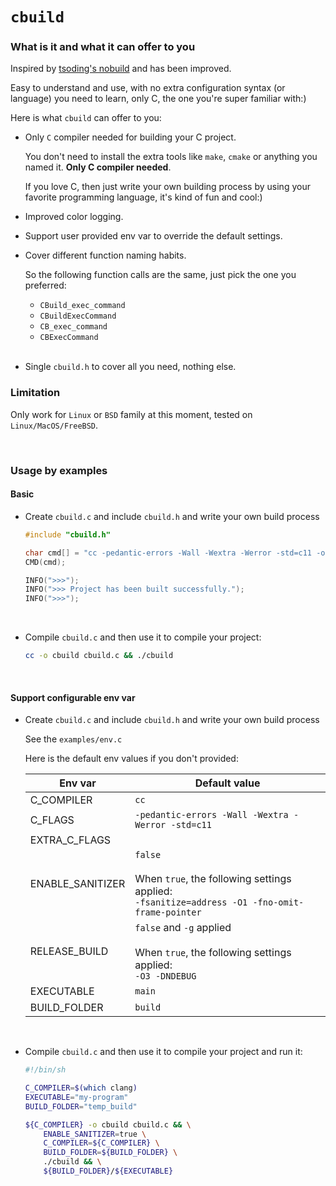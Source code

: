 # `cbuild`

### What is it and what it can offer to you

Inspired by [tsoding's nobuild](https://github.com/tsoding/nobuild) and
has been improved.

Easy to understand and use, with no extra configuration syntax (or
language) you need to learn, only C, the one you're super familiar with:)

Here is what `cbuild` can offer to you:

- Only `C` compiler needed for building your C project.

    You don't need to install the extra tools like `make`, `cmake` or anything
    you named it. **Only C compiler needed**.

    If you love C, then just write your own building process by using your
    favorite programming language, it's kind of fun and cool:)

- Improved color logging.

- Support user provided env var to override the default settings.

- Cover different function naming habits.

    So the following function calls are the same, just pick the one you
    preferred:

    - `CBuild_exec_command`
    - `CBuildExecCommand`
    - `CB_exec_command`
    - `CBExecCommand`

    </br>

- Single `cbuild.h` to cover all you need, nothing else.

### Limitation

Only work for `Linux` or `BSD` family at this moment, tested on `Linux/MacOS/FreeBSD`.

</br>

### Usage by examples

#### Basic

- Create `cbuild.c` and include `cbuild.h` and write your own build process

    ```c
    #include "cbuild.h"

    char cmd[] = "cc -pedantic-errors -Wall -Wextra -Werror -std=c11 -o main src/main.c";
    CMD(cmd);

    INFO(">>>");
    INFO(">>> Project has been built successfully.");
    INFO(">>>");
    ```

    </br>

- Compile `cbuild.c` and then use it to compile your project:

    ```bash
    cc -o cbuild cbuild.c && ./cbuild
    ```

    </br>


#### Support configurable env var

- Create `cbuild.c` and include `cbuild.h` and write your own build process

    See the `examples/env.c`

    Here is the default env values if you don't provided:

    | Env var | Default value |
    | ------- | ------------- |
    | C_COMPILER | `cc` |
    | C_FLAGS | `-pedantic-errors -Wall -Wextra -Werror -std=c11` |
    | EXTRA_C_FLAGS | |
    | ENABLE_SANITIZER | `false`<br><br>When `true`, the following settings applied:<br>`-fsanitize=address -O1 -fno-omit-frame-pointer` |
    | RELEASE_BUILD | `false` and `-g` applied<br><br>When `true`, the following settings applied:<br>`-O3 -DNDEBUG`|
    | EXECUTABLE | `main` |
    | BUILD_FOLDER | `build` |

    </br>

- Compile `cbuild.c` and then use it to compile your project and run it:

    ```bash
    #!/bin/sh

    C_COMPILER=$(which clang)
    EXECUTABLE="my-program"
    BUILD_FOLDER="temp_build"

    ${C_COMPILER} -o cbuild cbuild.c && \
        ENABLE_SANITIZER=true \
        C_COMPILER=${C_COMPILER} \
        BUILD_FOLDER=${BUILD_FOLDER} \
        ./cbuild && \
        ${BUILD_FOLDER}/${EXECUTABLE}
    ```

    </br>


